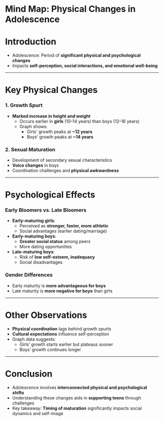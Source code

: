 # Mind Map: Physical Changes in Adolescence

# Introduction
- Adolescence: Period of **significant physical and psychological changes**
- Impacts **self-perception, social interactions, and emotional well-being**

---

# Key Physical Changes

### 1. Growth Spurt
- **Marked increase in height and weight**  
  - Occurs earlier in **girls** (10–14 years) than boys (12–16 years)  
  - Graph shows:  
    - Girls' growth peaks at **~12 years**  
    - Boys' growth peaks at **~14 years**  

### 2. Sexual Maturation
- Development of secondary sexual characteristics  
- **Voice changes** in boys  
- Coordination challenges and **physical awkwardness**  

---

# Psychological Effects

### Early Bloomers vs. Late Bloomers
- **Early-maturing girls**:  
  - Perceived as **stronger, faster, more athletic**  
  - Social advantages (earlier dating/marriage)  
- **Early-maturing boys**:  
  - **Greater social status** among peers  
  - More dating opportunities  
- **Late-maturing boys**:  
  - Risk of **low self-esteem, inadequacy**  
  - Social disadvantages  

### Gender Differences
- Early maturity is **more advantageous for boys**  
- Late maturity is **more negative for boys** than girls  

---

# Other Observations
- **Physical coordination** lags behind growth spurts  
- **Cultural expectations** influence self-perception  
- Graph data suggests:  
  - Girls’ growth starts earlier but plateaus sooner  
  - Boys’ growth continues longer  

---

# Conclusion
- Adolescence involves **interconnected physical and psychological shifts**  
- Understanding these changes aids in **supporting teens** through challenges  
- Key takeaway: **Timing of maturation** significantly impacts social dynamics and self-image